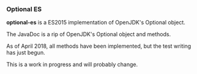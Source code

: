 ### Optional ES

**optional-es** is a ES2015 implementation of OpenJDK's Optional object.

The JavaDoc is a rip of OpenJDK's Optional object and methods. 

As of April 2018, all methods have been implemented, but the test writing has just begun.

This is a work in progress and will probably change.

